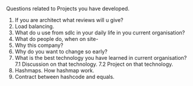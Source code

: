 Questions related to Projects you have developed.

1. If you are architect what reviews will u give?
2. Load balancing.
3. What do u use from sdlc in your daily life in you current organisation?
4. What do people do, when on site-
5. Why this company?
6. Why do you want to change so early?
7. What is the best technology you have learned in current organisation?
    7.1 Discussion on that technology.
    7.2 Project on that technology.
8. Hashmaps. How hashmap work.
9. Contract between hashcode and equals.